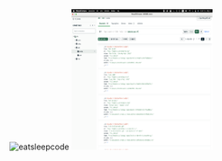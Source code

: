 <div align="center">
<img src="Ảnh màn hình 2024-11-14 lúc 15.31.29.png" alt="eatsleepcode" width="250" height="250" />
<img src="1.png" alt="eatsleepcode" width="250" height="250" />
</div>
